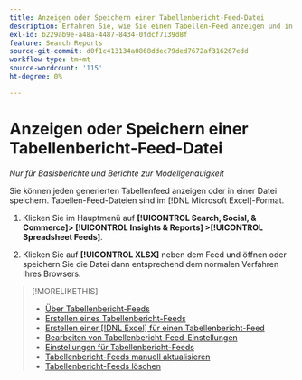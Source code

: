 ```yaml
---
title: Anzeigen oder Speichern einer Tabellenbericht-Feed-Datei
description: Erfahren Sie, wie Sie einen Tabellen-Feed anzeigen und in einer Datei speichern.
exl-id: b229ab9e-a48a-4487-8434-0fdcf7139d8f
feature: Search Reports
source-git-commit: d0f1c413134a0868ddec79ded7672af316267edd
workflow-type: tm+mt
source-wordcount: '115'
ht-degree: 0%

---
```


# Anzeigen oder Speichern einer Tabellenbericht-Feed-Datei

*Nur für Basisberichte und Berichte zur Modellgenauigkeit*

Sie können jeden generierten Tabellenfeed anzeigen oder in einer Datei speichern. Tabellen-Feed-Dateien sind im [!DNL Microsoft Excel]-Format.

1. Klicken Sie im Hauptmenü auf **[!UICONTROL Search, Social, & Commerce]> [!UICONTROL Insights & Reports] >[!UICONTROL Spreadsheet Feeds]**.

1. Klicken Sie auf **[!UICONTROL XLSX]** neben dem Feed und öffnen oder speichern Sie die Datei dann entsprechend dem normalen Verfahren Ihres Browsers.

>[!MORELIKETHIS]
>
>* [Über Tabellenbericht-Feeds](spreadsheet-feed-about.md)
>* [Erstellen eines Tabellenbericht-Feeds](spreadsheet-feed-create.md)
>* [Erstellen einer  [!DNL Excel]  für einen Tabellenbericht-Feed](spreadsheet-feed-create-excel-template.md)
>* [Bearbeiten von Tabellenbericht-Feed-Einstellungen](spreadsheet-feed-edit.md)
>* [Einstellungen für Tabellenbericht-Feeds](spreadsheet-feed-settings.md)
>* [Tabellenbericht-Feeds manuell aktualisieren](spreadsheet-feed-refresh.md)
>* [Tabellenbericht-Feeds löschen](spreadsheet-feed-delete.md)
